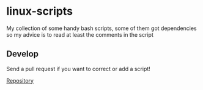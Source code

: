 # linux-scripts

My collection of some handy bash scripts, some of them got dependencies so
my advice is to read at least the comments in the script

## Develop

Send a pull request if you want to correct or add a script!

[Repository](https://www.github.com/phoggren/linux-scripts)
